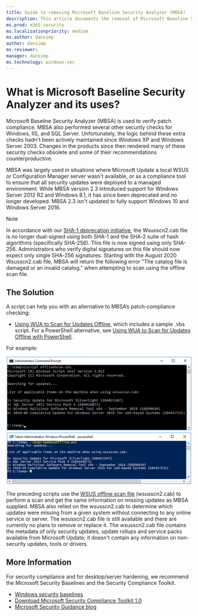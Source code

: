 ```yaml
---
title: Guide to removing Microsoft Baseline Security Analyzer (MBSA)
description: This article documents the removal of Microsoft Baseline Security Analyzer (MBSA) and provides alternative solutions.
ms.prod: m365-security
ms.localizationpriority: medium
ms.author: dansimp
author: dansimp
ms.reviewer: 
manager: dansimp
ms.technology: windows-sec
---
```

 
# What is Microsoft Baseline Security Analyzer and its uses?
 
Microsoft Baseline Security Analyzer (MBSA) is used to verify patch compliance. MBSA also performed several other security checks for Windows, IIS, and SQL Server. Unfortunately, the logic behind these extra checks hadn't been actively maintained since Windows XP and Windows Server 2003. Changes in the products since then rendered many of these security checks obsolete and some of their recommendations counterproductive. 
 
MBSA was largely used in situations where Microsoft Update a local WSUS or Configuration Manager server wasn't available, or as a compliance tool to ensure that all security updates were deployed to a managed environment. While MBSA version 2.3 introduced support for Windows Server 2012 R2 and Windows 8.1, it has since been deprecated and no longer developed. MBSA 2.3 isn't updated to fully support Windows 10 and Windows Server 2016.

> [!NOTE]
> In accordance with our [SHA-1 deprecation initiative](https://aka.ms/sha1deprecation), the Wsusscn2.cab file is no longer dual-signed using both SHA-1 and the SHA-2 suite of hash algorithms (specifically SHA-256). This file is now signed using only SHA-256. Administrators who verify digital signatures on this file should now expect only single SHA-256 signatures. Starting with the August 2020 Wsusscn2.cab file, MBSA will return the following error "The catalog file is damaged or an invalid catalog." when attempting to scan using the offline scan file. 
 
## The Solution 
A script can help you with an alternative to MBSA’s patch-compliance checking:
 
- [Using WUA to Scan for Updates Offline](/windows/desktop/wua_sdk/using-wua-to-scan-for-updates-offline), which includes a sample .vbs script. 
For a PowerShell alternative, see [Using WUA to Scan for Updates Offline with PowerShell](https://www.powershellgallery.com/packages/Scan-UpdatesOffline/1.0).
 
For example:
 
[![VBS script.](images/vbs-example.png)](/windows/desktop/wua_sdk/using-wua-to-scan-for-updates-offline) 
[![PowerShell script.](images/powershell-example.png)](https://www.powershellgallery.com/packages/Scan-UpdatesOffline/1.0) 
  
The preceding scripts use the [WSUS offline scan file](https://support.microsoft.com/help/927745/detailed-information-for-developers-who-use-the-windows-update-offline) (wsusscn2.cab) to perform a scan and get the same information on missing updates as MBSA supplied. MBSA also relied on the wsusscn2.cab to determine which updates were missing from a given system without connecting to any online service or server. The wsusscn2.cab file is still available and there are currently no plans to remove or replace it.
The wsusscn2.cab file contains the metadata of only security updates, update rollups and service packs available from Microsoft Update; it doesn't contain any information on non-security updates, tools or drivers.
 
## More Information  

For security compliance and for desktop/server hardening, we recommend the Microsoft Security Baselines and the Security Compliance Toolkit.

- [Windows security baselines](windows-security-baselines.md) 
- [Download Microsoft Security Compliance Toolkit 1.0](https://www.microsoft.com/download/details.aspx?id=55319) 
- [Microsoft Security Guidance blog](/archive/blogs/secguide/)